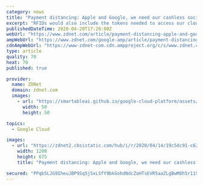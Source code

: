 ```yaml
---
category: news
title: "Payment distancing: Apple and Google, we need our cashless society even more in pandemic times"
excerpt: "RFIDs would also include the tokens needed to access our cloud-based medical history ... easy to enroll from a consumer experience perspective -- but it needs to have full platform integration for it to be completely seamless. If Apple and Google can cooperate on COVID-19 contact tracing, they can work on moving money around."
publishedDateTime: 2020-04-20T17:28:00Z
webUrl: "https://www.zdnet.com/article/payment-distancing-apple-and-google-we-need-our-cashless-society-even-more-now/"
ampWebUrl: "https://www.zdnet.com/google-amp/article/payment-distancing-apple-and-google-we-need-our-cashless-society-even-more-now/"
cdnAmpWebUrl: "https://www-zdnet-com.cdn.ampproject.org/c/s/www.zdnet.com/google-amp/article/payment-distancing-apple-and-google-we-need-our-cashless-society-even-more-now/"
type: article
quality: 70
heat: 70
published: true

provider:
  name: ZDNet
  domain: zdnet.com
  images:
    - url: "https://smartableai.github.io/google-cloud-platform/assets/images/organizations/zdnet.com-50x50.jpg"
      width: 50
      height: 50

topics:
  - Google Cloud

images:
  - url: "https://zdnet2.cbsistatic.com/hub/i/r/2020/04/14/19c5dc91-c620-4112-b42e-86fba891b089/thumbnail/1200x675/85c560a226a9b6d969f608e96dd94cf6/istock-888701758.jpg"
    width: 1200
    height: 675
    title: "Payment distancing: Apple and Google, we need our cashless society even more in pandemic times"

secured: "PPqb5LJG9IheuJBP9Sq5j5xLSfY9bkGohdNdcZoHTsEVR5aaZLgBwM8h5r11SX/fNlCN7/ZJe5VAxvC+QxP5kyIb+huShPb5quILH39co6ainrGtw3FOjJqIf7hRX+sJamRCYAIpZbcOt4EBKSCE6P1vWOXzRABIPG5H4dYTKOUTB6Vs9SiU35chUUCH6d+6xP5XZTCNMv/l9m+HbHKFjPDBEGV01AnOZEhO7wrWaaeEmv5xdxVaiW7CuhuBlNPCBraHihoJXJk/6IvBM6WPystIiALI/qhF/Zk6H10pdnwqybynuzyckEdlGexebF83PeDyrMUlu0M5VkIH0Z5wHpkOBEqB+EGpCB7/LcZIC/h0JJ6G3ejbhNewFGNlZ2xQYJQVgbTpJTzNNcQ/UDm1QbdtSykayQbudfJGVyDT00uXLTJ+OlBj9MNFUjAB8rf/RfVwrKOuKXkLXN2q+Ra3XRTAj53uHsDWQVVl48AIOy8=;6qeGCFVJeAF5ZAcdAOEfOQ=="
---
```



